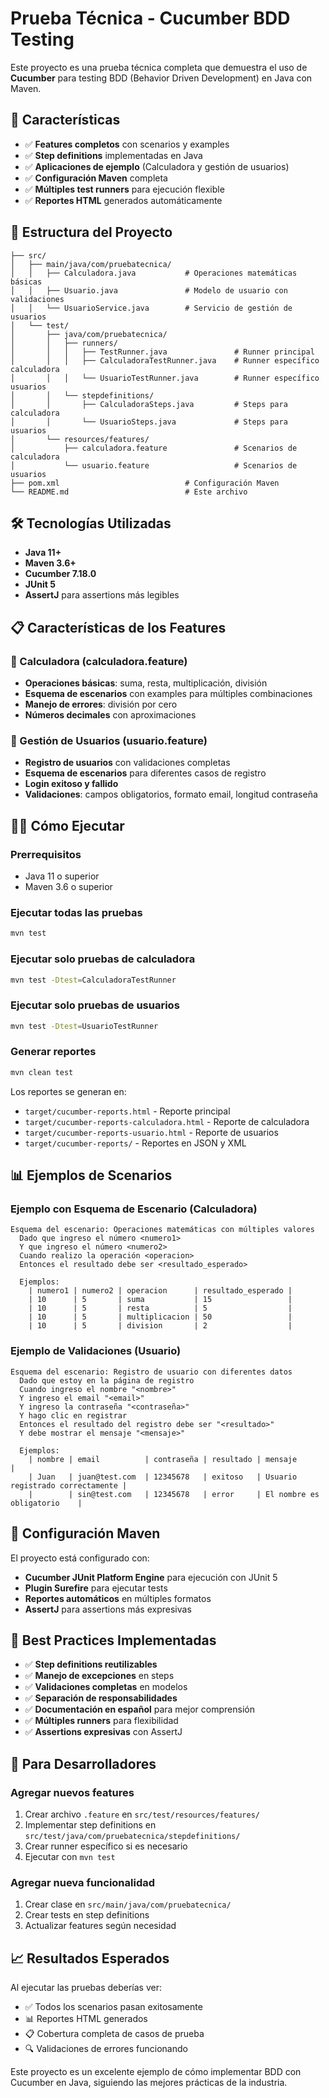 # Prueba Técnica - Cucumber BDD Testing

Este proyecto es una prueba técnica completa que demuestra el uso de **Cucumber** para testing BDD (Behavior Driven Development) en Java con Maven.

## 🚀 Características

- ✅ **Features completos** con scenarios y examples
- ✅ **Step definitions** implementadas en Java
- ✅ **Aplicaciones de ejemplo** (Calculadora y gestión de usuarios)
- ✅ **Configuración Maven** completa
- ✅ **Múltiples test runners** para ejecución flexible
- ✅ **Reportes HTML** generados automáticamente

## 📁 Estructura del Proyecto

```
├── src/
│   ├── main/java/com/pruebatecnica/
│   │   ├── Calculadora.java           # Operaciones matemáticas básicas
│   │   ├── Usuario.java               # Modelo de usuario con validaciones
│   │   └── UsuarioService.java        # Servicio de gestión de usuarios
│   └── test/
│       ├── java/com/pruebatecnica/
│       │   ├── runners/
│       │   │   ├── TestRunner.java               # Runner principal
│       │   │   ├── CalculadoraTestRunner.java    # Runner específico calculadora
│       │   │   └── UsuarioTestRunner.java        # Runner específico usuarios
│       │   └── stepdefinitions/
│       │       ├── CalculadoraSteps.java         # Steps para calculadora
│       │       └── UsuarioSteps.java             # Steps para usuarios
│       └── resources/features/
│           ├── calculadora.feature               # Scenarios de calculadora
│           └── usuario.feature                   # Scenarios de usuarios
├── pom.xml                            # Configuración Maven
└── README.md                          # Este archivo
```

## 🛠️ Tecnologías Utilizadas

- **Java 11+**
- **Maven 3.6+**
- **Cucumber 7.18.0**
- **JUnit 5**
- **AssertJ** para assertions más legibles

## 📋 Características de los Features

### 🧮 Calculadora (calculadora.feature)
- **Operaciones básicas**: suma, resta, multiplicación, división
- **Esquema de escenarios** con examples para múltiples combinaciones
- **Manejo de errores**: división por cero
- **Números decimales** con aproximaciones

### 👤 Gestión de Usuarios (usuario.feature)
- **Registro de usuarios** con validaciones completas
- **Esquema de escenarios** para diferentes casos de registro
- **Login exitoso y fallido**
- **Validaciones**: campos obligatorios, formato email, longitud contraseña

## 🏃‍♂️ Cómo Ejecutar

### Prerrequisitos
- Java 11 o superior
- Maven 3.6 o superior

### Ejecutar todas las pruebas
```bash
mvn test
```

### Ejecutar solo pruebas de calculadora
```bash
mvn test -Dtest=CalculadoraTestRunner
```

### Ejecutar solo pruebas de usuarios
```bash
mvn test -Dtest=UsuarioTestRunner
```

### Generar reportes
```bash
mvn clean test
```

Los reportes se generan en:
- `target/cucumber-reports.html` - Reporte principal
- `target/cucumber-reports-calculadora.html` - Reporte de calculadora
- `target/cucumber-reports-usuario.html` - Reporte de usuarios
- `target/cucumber-reports/` - Reportes en JSON y XML

## 📊 Ejemplos de Scenarios

### Ejemplo con Esquema de Escenario (Calculadora)
```gherkin
Esquema del escenario: Operaciones matemáticas con múltiples valores
  Dado que ingreso el número <numero1>
  Y que ingreso el número <numero2>
  Cuando realizo la operación <operacion>
  Entonces el resultado debe ser <resultado_esperado>

  Ejemplos:
    | numero1 | numero2 | operacion      | resultado_esperado |
    | 10      | 5       | suma           | 15                 |
    | 10      | 5       | resta          | 5                  |
    | 10      | 5       | multiplicacion | 50                 |
    | 10      | 5       | division       | 2                  |
```

### Ejemplo de Validaciones (Usuario)
```gherkin
Esquema del escenario: Registro de usuario con diferentes datos
  Dado que estoy en la página de registro
  Cuando ingreso el nombre "<nombre>"
  Y ingreso el email "<email>"
  Y ingreso la contraseña "<contraseña>"
  Y hago clic en registrar
  Entonces el resultado del registro debe ser "<resultado>"
  Y debe mostrar el mensaje "<mensaje>"

  Ejemplos:
    | nombre | email          | contraseña | resultado | mensaje                     |
    | Juan   | juan@test.com  | 12345678   | exitoso   | Usuario registrado correctamente |
    |        | sin@test.com   | 12345678   | error     | El nombre es obligatorio    |
```

## 🔧 Configuración Maven

El proyecto está configurado con:
- **Cucumber JUnit Platform Engine** para ejecución con JUnit 5
- **Plugin Surefire** para ejecutar tests
- **Reportes automáticos** en múltiples formatos
- **AssertJ** para assertions más expresivas

## 📝 Best Practices Implementadas

- ✅ **Step definitions reutilizables**
- ✅ **Manejo de excepciones** en steps
- ✅ **Validaciones completas** en modelos
- ✅ **Separación de responsabilidades**
- ✅ **Documentación en español** para mejor comprensión
- ✅ **Múltiples runners** para flexibilidad
- ✅ **Assertions expresivas** con AssertJ

## 🚀 Para Desarrolladores

### Agregar nuevos features
1. Crear archivo `.feature` en `src/test/resources/features/`
2. Implementar step definitions en `src/test/java/com/pruebatecnica/stepdefinitions/`
3. Crear runner específico si es necesario
4. Ejecutar con `mvn test`

### Agregar nueva funcionalidad
1. Crear clase en `src/main/java/com/pruebatecnica/`
2. Crear tests en step definitions
3. Actualizar features según necesidad

## 📈 Resultados Esperados

Al ejecutar las pruebas deberías ver:
- ✅ Todos los scenarios pasan exitosamente
- 📊 Reportes HTML generados
- 📋 Cobertura completa de casos de prueba
- 🔍 Validaciones de errores funcionando

Este proyecto es un excelente ejemplo de cómo implementar BDD con Cucumber en Java, siguiendo las mejores prácticas de la industria.